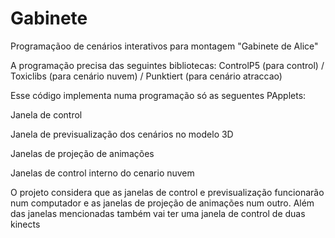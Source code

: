 Gabinete
========

Programaçãoo de cenários interativos para montagem "Gabinete de Alice"

A programação precisa das seguintes bibliotecas: 
ControlP5 (para control) / Toxiclibs (para cenário nuvem) / Punktiert (para cenário atraccao)

Esse código implementa numa programação só as seguentes PApplets:

Janela de control

Janela de previsualização dos cenários no modelo 3D

Janelas de projeção de animações

Janelas de control interno do cenario nuvem


O projeto considera que as janelas de control e previsualização funcionarão num computador e as janelas de projeção de animações num outro.
Além das janelas mencionadas também vai ter uma janela de control de duas kinects 
